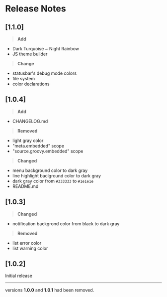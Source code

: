 # Release Notes

## [1.1.0]

>**Add**

- Dark Turquoise ~ Night Rainbow
- JS theme builder

>**Change**

- statusbar's debug mode colors
- file system
- color declarations

## [1.0.4]

>**Add**

- CHANGELOG.md

>**Removed**

- light gray color
- "meta.embedded" scope
- "source.groovy.embedded" scope

>**Changed**

- menu background color to dark gray
- line highlight baclground color to dark gray
- dark gray color from `#333333` to `#1e1e1e`
- README.md

## [1.0.3]

>**Changed**

- notification backgrond color from black to dark gray

>**Removed**

- list error color
- list warning color

## [1.0.2]

Initial release

***

versions **1.0.0** and **1.0.1** had been removed.
